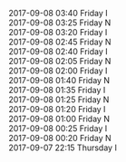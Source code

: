 2017-09-08 03:40 Friday  I  
2017-09-08 03:25 Friday  N  
2017-09-08 03:20 Friday  I  
2017-09-08 02:45 Friday  N  
2017-09-08 02:40 Friday  I  
2017-09-08 02:05 Friday  N  
2017-09-08 02:00 Friday  I  
2017-09-08 01:40 Friday  N  
2017-09-08 01:35 Friday  I  
2017-09-08 01:25 Friday  N  
2017-09-08 01:20 Friday  I  
2017-09-08 01:00 Friday  N  
2017-09-08 00:25 Friday  I  
2017-09-08 00:20 Friday  N  
2017-09-07 22:15 Thursday  I  
